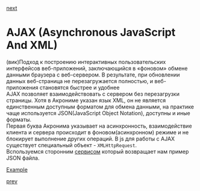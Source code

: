 <a href="05.md">next</a>

<h1>AJAX (Asynchronous JavaScript And XML)</h1>

<div>
(вик)Подход к построению интерактивных пользовательских интерфейсов веб-приложений,
заключающийся в «фоновом» обмене данными браузера с веб-сервером.
В результате, при обновлении данных веб-страница не перезагружается полностью,
и веб-приложения становятся быстрее и удобнее
</div>


<div>
AJAX позволяет взаимодействовать с сервером без перезагрузки страницы.
Хотя в Акрониме указан язык XML, он не является единственным доступным форматом для обмена данными,
на практике чаще используется JSON(JavaScript Object Notation), доступны и иные форматы.
</div>


<div>
Первая буква Акронима указывает на асинхронность, взаимодействие клиента и сервера происходит в фоновом(асинхронном) режиме
и не блокирует выполнение других операций. В js для работы с AJAX существует специальный объект - <code>XMLHttpRequest</code>.
</div>


<div>
Вспользуемся сторонним <a href="https://jsonplaceholder.typicode.com/">сервисом</a>
который возвращает нам пример JSON файла.

<br/>

<a href="./ajax/app.html">Example</a>

</div>

<a href="03.md">prev</a>
